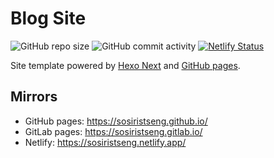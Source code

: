 # Blog Site

![GitHub repo size](https://img.shields.io/github/repo-size/sosiristseng/sosiristseng.github.io) ![GitHub commit activity](https://img.shields.io/github/commit-activity/m/sosiristseng/sosiristseng.github.io) [![Netlify Status](https://api.netlify.com/api/v1/badges/485122d3-26f1-4032-bc6f-1d083d0c008a/deploy-status)](https://app.netlify.com/sites/sosiristseng/deploys)

Site template powered by [Hexo Next](https://theme-next.js.org/) and [GitHub pages](https://pages.github.com/).

## Mirrors
- GitHub pages: <https://sosiristseng.github.io/>
- GitLab pages: <https://sosiristseng.gitlab.io/>
- Netlify: <https://sosiristseng.netlify.app/>
